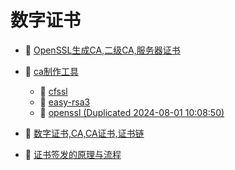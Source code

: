 # 数字证书

- 📄 [OpenSSL生成CA,二级CA,服务器证书 ](数字证书/OpenSSL生成CA,二级CA,服务器证书%20.md)
- 📑 [ca制作工具](数字证书/ca制作工具.md)

  - 📄 [cfssl](数字证书/ca制作工具/cfssl.md)
  - 📄 [easy-rsa3](数字证书/ca制作工具/easy-rsa3.md)
  - 📄 [openssl (Duplicated 2024-08-01 10:08:50)](数字证书/ca制作工具/openssl%20(Duplicated%202024-08-01%2010_08_50).md)
- 📄 [数字证书,CA,CA证书,证书链 ](数字证书/数字证书,CA,CA证书,证书链%20.md)
- 📄 [证书签发的原理与流程](数字证书/证书签发的原理与流程.md)

‍
